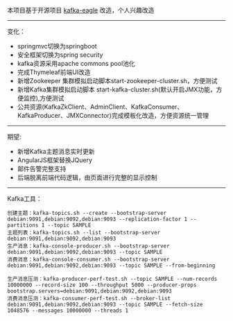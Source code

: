 本项目基于开源项目 [kafka-eagle]("https://github.com/smartloli/kafka-eagle") 改造，个人兴趣改造

---
变化：
- springmvc切换为springboot
- 安全框架切换为spring security
- kafka资源采用apache commons pool池化
- 完成Thymeleaf前端UI改造
- 新增Zookeeper 集群模拟启动脚本start-zookeeper-cluster.sh，方便测试
- 新增Kafka集群模拟启动脚本 start-kafka-cluster.sh(默认开启JMX功能，方便监控),方便测试
- 公共资源(KafkaZkClient、AdminClient、KafkaConsumer、KafkaProducer、JMXConnector)完成模板化改造，方便资源统一管理

---
期望:
- 新增Kafka主题消息实时更新
- AngularJS框架替换JQuery
- 邮件告警完整支持
- 后端脱离前端代码逻辑，由页面进行完整的显示控制

---
Kafka工具：
```
创建主题：kafka-topics.sh --create --bootstrap-server debian:9091,debian:9092,debian:9093 --replication-factor 1 --partitions 1 --topic SAMPLE
主题列表：kafka-topics.sh --list --bootstrap-server debian:9091,debian:9092,debian:9093
生产消息：kafka-console-producer.sh --bootstrap-server debian:9091,debian:9092,debian:9093 --topic SAMPLE
消费消息：kafka-console-consumer.sh --bootstrap-server debian:9091,debian:9092,debian:9093 --topic SAMPLE --from-beginning

生产消息压测：kafka-producer-perf-test.sh --topic SAMPLE --num-records 10000000 --record-size 100 --throughput 5000 --producer-props bootstrap.servers=debian:9091,debian:9092,debian:9093
消费消息压测：kafka-consumer-perf-test.sh --broker-list debian:9091,debian:9092,debian:9093 --topic SAMPLE --fetch-size 1048576 --messages 10000000 --threads 1
```